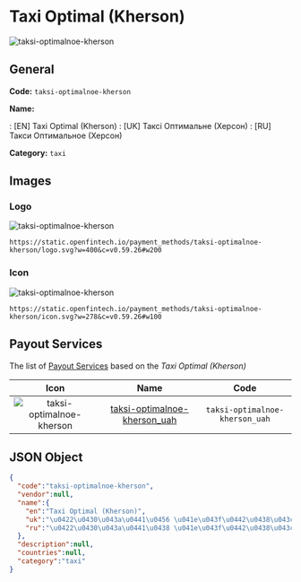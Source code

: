 
# Taxi Optimal (Kherson) 
![taksi-optimalnoe-kherson](https://static.openfintech.io/payment_methods/taksi-optimalnoe-kherson/logo.svg?w=400&c=v0.59.26#w200)  

## General 
**Code:** `taksi-optimalnoe-kherson` 
 
**Name:** 
 
:	[EN] Taxi Optimal (Kherson) 
:	[UK] Таксі Оптимальне (Херсон) 
:	[RU] Такси Оптимальное (Херсон) 
 
**Category:** `taxi` 
 

## Images 

### Logo 
![taksi-optimalnoe-kherson](https://static.openfintech.io/payment_methods/taksi-optimalnoe-kherson/logo.svg?w=400&c=v0.59.26#w200)  

```
https://static.openfintech.io/payment_methods/taksi-optimalnoe-kherson/logo.svg?w=400&c=v0.59.26#w200
```  

### Icon 
![taksi-optimalnoe-kherson](https://static.openfintech.io/payment_methods/taksi-optimalnoe-kherson/icon.svg?w=278&c=v0.59.26#w100)  

```
https://static.openfintech.io/payment_methods/taksi-optimalnoe-kherson/icon.svg?w=278&c=v0.59.26#w100
```  

## Payout Services 
 
The list of [Payout Services](/payout-services/) based on the _Taxi Optimal (Kherson)_ 

|Icon|Name|Code| 
|:---:|:---:|:---:| 
|![taksi-optimalnoe-kherson](https://static.openfintech.io/payout_methods/taksi-optimalnoe-kherson/icon.png?w=278&c=v0.59.26#w40) |[taksi-optimalnoe-kherson_uah](/payout-services/taksi-optimalnoe-kherson_uah/)|`taksi-optimalnoe-kherson_uah`| 
 

## JSON Object 

```json
{
  "code":"taksi-optimalnoe-kherson",
  "vendor":null,
  "name":{
    "en":"Taxi Optimal (Kherson)",
    "uk":"\u0422\u0430\u043a\u0441\u0456 \u041e\u043f\u0442\u0438\u043c\u0430\u043b\u044c\u043d\u0435 (\u0425\u0435\u0440\u0441\u043e\u043d)",
    "ru":"\u0422\u0430\u043a\u0441\u0438 \u041e\u043f\u0442\u0438\u043c\u0430\u043b\u044c\u043d\u043e\u0435 (\u0425\u0435\u0440\u0441\u043e\u043d)"
  },
  "description":null,
  "countries":null,
  "category":"taxi"
}
```  
